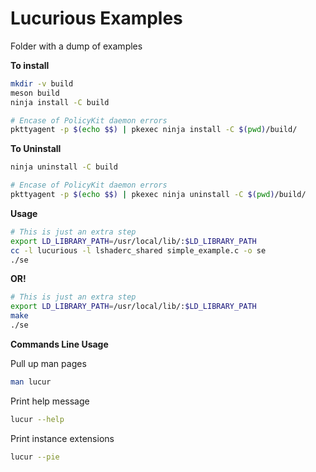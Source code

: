 # Lucurious Examples
Folder with a dump of examples

**To install**
```bash
mkdir -v build
meson build
ninja install -C build

# Encase of PolicyKit daemon errors
pkttyagent -p $(echo $$) | pkexec ninja install -C $(pwd)/build/
```

**To Uninstall**
```bash
ninja uninstall -C build

# Encase of PolicyKit daemon errors
pkttyagent -p $(echo $$) | pkexec ninja uninstall -C $(pwd)/build/
```

**Usage**
```bash
# This is just an extra step
export LD_LIBRARY_PATH=/usr/local/lib/:$LD_LIBRARY_PATH
cc -l lucurious -l lshaderc_shared simple_example.c -o se
./se
```
**OR!**
```bash
# This is just an extra step
export LD_LIBRARY_PATH=/usr/local/lib/:$LD_LIBRARY_PATH
make
./se
```

**Commands Line Usage**

Pull up man pages
```bash
man lucur
```
Print help message
```bash
lucur --help
```
Print instance extensions
```bash
lucur --pie
```
